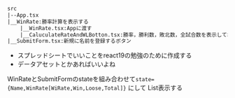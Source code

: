 ```txt
src
|--App.tsx
|__WinRate:勝率計算を表示する
    |__WinRate.tsx:Appに渡す
    |__CaluculateRateAndWLBotton.tsx:勝率，勝利数，敗北数，全試合数を表示してボタンで増減
|__SubmitForm.tsx:新規に名前を登録するボタン
```

- スプレッドシートでいいことをreact19の勉強のために作成する
- データアセットとかあればいいよね

WinRateとSubmitFormのstateを組み合わせて`state={Name,WinRate[WiRate,Win,Loose,Total]}` にして List表示する

